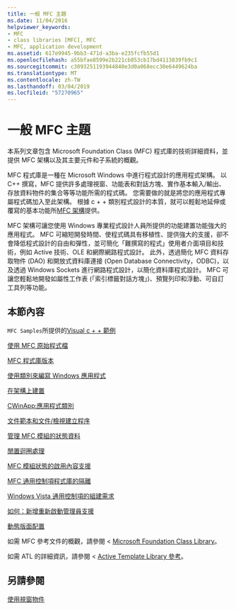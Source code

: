 ```yaml
---
title: 一般 MFC 主題
ms.date: 11/04/2016
helpviewer_keywords:
- MFC
- class libraries [MFC], MFC
- MFC, application development
ms.assetid: 617e9945-9bb3-471d-a3ba-e235fcfb55d1
ms.openlocfilehash: a55bfae8599e2b221cb853cb17bd4113839fb9c1
ms.sourcegitcommit: c3093251193944840e3d0a068ecc30e6449624ba
ms.translationtype: MT
ms.contentlocale: zh-TW
ms.lasthandoff: 03/04/2019
ms.locfileid: "57270965"
---
```

# <a name="general-mfc-topics"></a>一般 MFC 主題

本系列文章包含 Microsoft Foundation Class (MFC) 程式庫的技術詳細資料，並提供 MFC 架構以及其主要元件和子系統的概觀。

MFC 程式庫是一種在 Microsoft Windows 中進行程式設計的應用程式架構。 以 C++ 撰寫，MFC 提供許多處理視窗、功能表和對話方塊、實作基本輸入/輸出、存放資料物件的集合等等功能所需的程式碼。 您需要做的就是將您的應用程式專屬程式碼加入至此架構。 根據 c + + 類別程式設計的本質，就可以輕鬆地延伸或覆寫的基本功能所[MFC 架構](../mfc/framework-mfc.md)提供。

MFC 架構可讓您使用 Windows 專業程式設計人員所提供的功能建置功能強大的應用程式。 MFC 可縮短開發時間、使程式碼具有移植性、提供強大的支援，卻不會降低程式設計的自由和彈性，並可簡化「難撰寫的程式」使用者介面項目和技術，例如 Active 技術、OLE 和網際網路程式設計。 此外，透過簡化 MFC 資料存取物件 (DAO) 和開放式資料庫連接 (Open Database Connectivity，ODBC)，以及透過 Windows Sockets 進行網路程式設計，以簡化資料庫程式設計。 MFC 可讓您輕鬆地開發如屬性工作表 (「索引標籤對話方塊」)、預覽列印和浮動、可自訂工具列等功能。

## <a name="in-this-section"></a>本節內容

`MFC Samples`所提供的[Visual c + + 範例](../visual-cpp-samples.md)

[使用 MFC 原始程式檔](../mfc/using-the-mfc-source-files.md)

[MFC 程式庫版本](../mfc/mfc-library-versions.md)

[使用類別來編寫 Windows 應用程式](../mfc/using-the-classes-to-write-applications-for-windows.md)

[在架構上建置](../mfc/building-on-the-framework.md)

[CWinApp:應用程式類別](../mfc/cwinapp-the-application-class.md)

[文件範本和文件/檢視建立程序](../mfc/document-templates-and-the-document-view-creation-process.md)

[管理 MFC 模組的狀態資料](../mfc/managing-the-state-data-of-mfc-modules.md)

[閒置迴圈處理](../mfc/idle-loop-processing.md)

[MFC 模組狀態的啟用內容支援](../mfc/support-for-activation-contexts-in-the-mfc-module-state.md)

[MFC 通用控制項程式庫的隔離](../mfc/isolation-of-the-mfc-common-controls-library.md)

[Windows Vista 通用控制項的組建需求](../mfc/build-requirements-for-windows-vista-common-controls.md)

[如何：新增重新啟動管理員支援](../mfc/how-to-add-restart-manager-support.md)

[動態版面配置](../mfc/dynamic-layout.md)

如需 MFC 參考文件的概觀，請參閱 < [Microsoft Foundation Class Library](../mfc/mfc-desktop-applications.md)。

如需 ATL 的詳細資訊，請參閱 < [Active Template Library 參考](../atl/atl-class-overview.md)。

## <a name="see-also"></a>另請參閱

[使用視窗物件](../mfc/working-with-window-objects.md)
